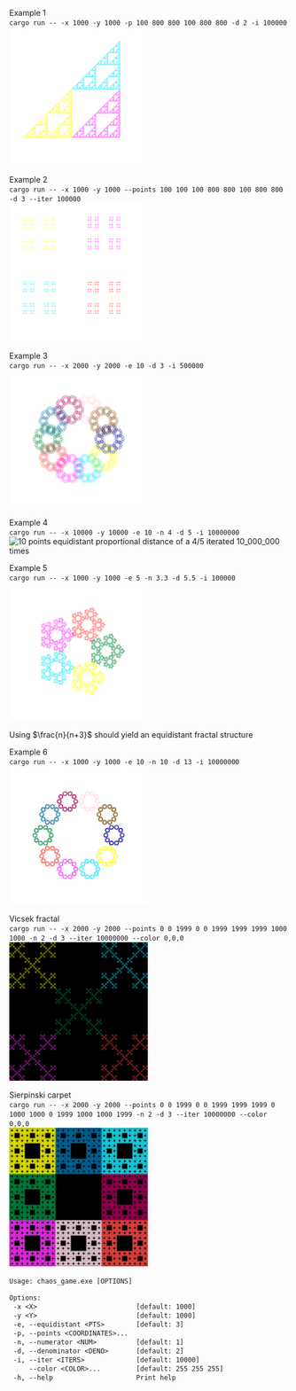 Example 1\
`cargo run -- -x 1000 -y 1000 -p 100 800 800 100 800 800 -d 2 -i 100000`\
<img src="./assets/image1.png" alt="3 points with a proportional distance of half" width="250" height=250/>

Example 2\
`cargo run -- -x 1000 -y 1000 --points 100 100 100 800 800 100 800 800 -d 3 --iter 100000`\
<img src="./assets/image2.png" alt="4 points with a proportional distance of a 1/3" width="250" height=250/>

Example 3\
`cargo run -- -x 2000 -y 2000 -e 10 -d 3 -i 500000`\
<img src="./assets/image3.png" alt="10 points equidistant proportional distance of a third iterated 500_000 times" width="250" height=250/>

Example 4\
`cargo run -- -x 10000 -y 10000 -e 10 -n 4 -d 5 -i 10000000`\
<img src="./assets/image4.png" alt="10 points equidistant proportional distance of a 4/5 iterated 10_000_000 times" width="250" height=250/>

Example 5\
`cargo run -- -x 1000 -y 1000 -e 5 -n 3.3 -d 5.5 -i 100000`\
<img src="./assets/image5.png" alt="5 points equidistant proportional distance of a 3.3/5.5(=0.6) iterated 100_000 times" width="250" height=250/>


Using $\frac{n}{n+3}$ should yield an equidistant fractal structure

Example 6\
`cargo run -- -x 1000 -y 1000 -e 10 -n 10 -d 13 -i 10000000`\
<img src="./assets/image6.png" alt="10 points equidistant proportional distance of a 10/13 iterated 10_000_000 times" width="250" height=250/>


Vicsek fractal\
`cargo run -- -x 2000 -y 2000 --points 0 0 1999 0 0 1999 1999 1999 1000 1000 -n 2 -d 3 --iter 10000000 --color 0,0,0`\
<img src="./assets/Vicsek fractal.png" alt="a square with a point in the centre with a jump of 2/3" width="250" height=250/>

Sierpinski carpet\
`cargo run -- -x 2000 -y 2000 --points 0 0 1999 0 0 1999 1999 1999 0 1000 1000 0 1999 1000 1000 1999 -n 2 -d 3 --iter 10000000 --color 0,0,0`\
<img src="./assets/Sierpinski carpet.png" alt="a square with points in the midpoint of the 4 sides with a jump of 2/3" width="250" height=250/>

 ``Usage: chaos_game.exe [OPTIONS]``

 ```
 Options:
  -x <X>                         [default: 1000]
  -y <Y>                         [default: 1000]
  -e, --equidistant <PTS>        [default: 3]
  -p, --points <COORDINATES>...
  -n, --numerator <NUM>          [default: 1]
  -d, --denominator <DENO>       [default: 2]
  -i, --iter <ITERS>             [default: 10000]
      --color <COLOR>...         [default: 255 255 255]
  -h, --help                     Print help
  ```